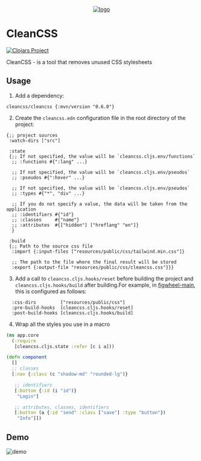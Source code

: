 <p align="center"><a href="https://github.com/Panthevm/cleancss"><img src="https://i.ibb.co/HrFyQQ8/cleancss.png" alt="logo"></a></p>

# CleanCSS

[![Clojars Project](https://img.shields.io/clojars/v/cleancss.svg)](https://clojars.org/cleancss)

CleanCSS - is a tool that removes unused CSS stylesheets

## Usage

1) Add a dependency:


```edn
cleancss/cleancss {:mvn/version "0.6.0"}
```

2) Create the `cleancss.edn` configuration file in the root directory of the project:

```edn
{;; project sources
 :watch-dirs ["src"]
 
 :state
 {;; If not specified, the value will be `cleancss.cljs.env/functions`
  ;; :functions #{":lang" ...}

  ;; If not specified, the value will be `cleancss.cljs.env/pseudos`
  ;; :pseudos #{":hover" ...}

  ;; If not specified, the value will be `cleancss.cljs.env/pseudos`
  ;; :types #{"*", "div" ...}

  ;; If you do not specify a value, the data will be taken from the application
  ;; :identifiers #{"id"}
  ;; :classes     #{"name"}
  ;; :attributes  #{["hidden"] ["hreflang" "en"]}
  }

 :build
 {;; Path to the source css file
  :import {:input-files ["resources/public/css/tailwind.min.css"]}

  ;; The path to the file where the final result will be stored
  :export {:output-file "resources/public/css/cleancss.css"}}}

```

3) Add a call to `cleancss.cljs.hooks/reset` before building the project and `cleancss.cljs.hooks/build` after building.For example, in [figwheel-main](https://github.com/bhauman/figwheel-main), this is configured as follows:

```edn
  :css-dirs         ["resources/public/css"]
  :pre-build-hooks  [cleancss.cljs.hooks/reset]
  :post-build-hooks [cleancss.cljs.hooks/build]
```

4) Wrap all the styles you use in a macro

```clojure
(ns app.core
  (:require
   [cleancss.cljs.state :refer [c i a]))

(defn component
  []
  ;; classes
  [:nav {:class (c "shadow-md" "rounded-lg")}

   ;; identifiers
   [:button {:id (i "id")}
    "Login"]

   ;; attributes, classes, identifiers
   [:button (a {:id "send" :class ["save"] :type "button"})
    "Info"]])
```

## Demo
![demo](https://s2.gifyu.com/images/simplescreenrecorder-2021-01-26.gif)

